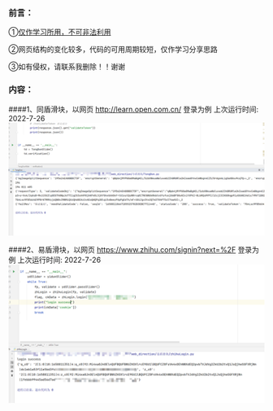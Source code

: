 ### 前言：

①[仅作学习所用，不可非法利用](http://www.npc.gov.cn/wxzl/wxzl/2000-12/06/content_4379.htm)

②网页结构的变化较多，代码的可用周期较短，仅作学习分享思路

③如有侵权，请联系我删除！！谢谢

### 内容：
####1、同盾滑块，以网页 http://learn.open.com.cn/ 登录为例
上次运行时间: 2022-7-26
![img.png](image/img.png)

####2、易盾滑块，以网页 https://www.zhihu.com/signin?next=%2F 登录为例
上次运行时间: 2022-7-26
![img.png](image/img_2.png)